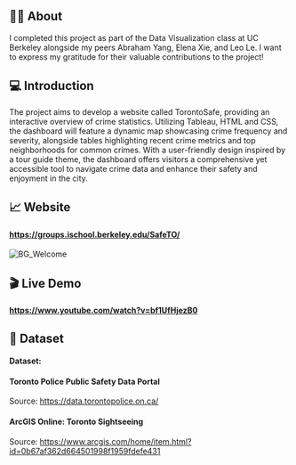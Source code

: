 ## 👩‍🎓 About 
I completed this project as part of the Data Visualization class at UC Berkeley alongside my peers Abraham Yang, Elena Xie, and Leo Le. I want to express my gratitude for their valuable contributions to the project!

## 💻 Introduction
The project aims to develop a website called TorontoSafe, providing an interactive overview of crime statistics. Utilizing Tableau, HTML and CSS, the dashboard will feature a dynamic map showcasing crime frequency and severity, alongside tables highlighting recent crime metrics and top neighborhoods for common crimes. With a user-friendly design inspired by a tour guide theme, the dashboard offers visitors a comprehensive yet accessible tool to navigate crime data and enhance their safety and enjoyment in the city.

## 📈 Website
#### https://groups.ischool.berkeley.edu/SafeTO/ 

![BG_Welcome](https://github.com/phoebeyueh/209_datavis_torontosafe/assets/130858240/63f5ce13-7815-46ed-b23e-6a60f5d8f369)

## 🎬 Live Demo
#### https://www.youtube.com/watch?v=bf1UfHjezB0

## 🔢 Dataset
#### Dataset: 
#### Toronto Police Public Safety Data Portal </a> 
Source: https://data.torontopolice.on.ca/
#### ArcGIS Online: Toronto Sightseeing </a> 
Source: https://www.arcgis.com/home/item.html?id=0b67af362d664501998f1959fdefe431

